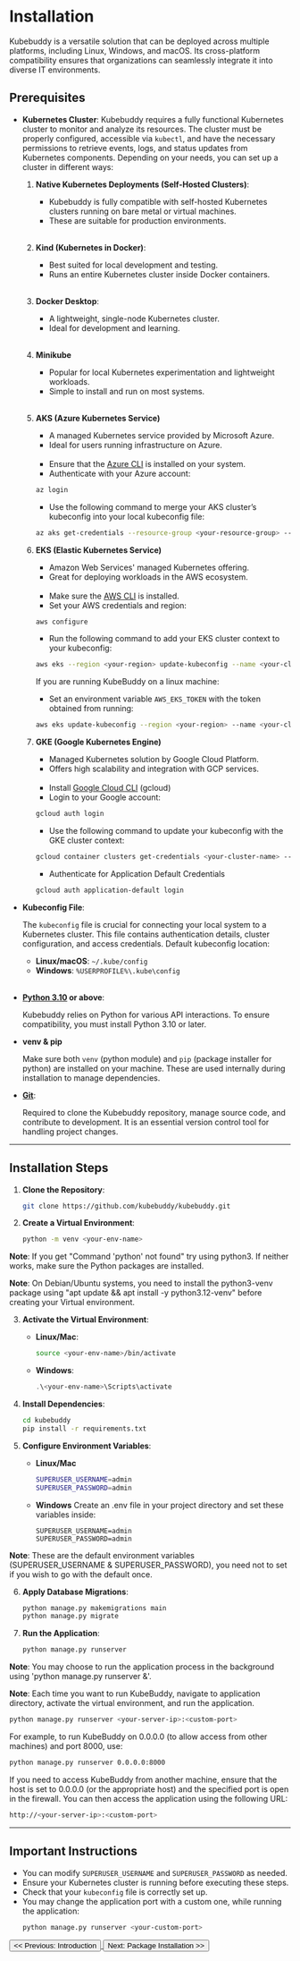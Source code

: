 # Installation

Kubebuddy is a versatile solution that can be deployed across multiple platforms, including Linux, Windows, and macOS. Its cross-platform compatibility ensures that organizations can seamlessly integrate it into diverse IT environments.

## Prerequisites

- **Kubernetes Cluster**: Kubebuddy requires a fully functional Kubernetes cluster to monitor and analyze its resources. The cluster must be properly configured, accessible via `kubectl`, and have the necessary permissions to retrieve events, logs, and status updates from Kubernetes components. Depending on your needs, you can set up a cluster in different ways:

  1. **Native Kubernetes Deployments (Self-Hosted Clusters)**:

     - Kubebuddy is fully compatible with self-hosted Kubernetes clusters running on bare metal or virtual machines.
     - These are suitable for production environments. <br/><br/>

  2. **Kind (Kubernetes in Docker)**:

     - Best suited for local development and testing.
     - Runs an entire Kubernetes cluster inside Docker containers.<br/><br/>

  3. **Docker Desktop**:

     - A lightweight, single-node Kubernetes cluster.
     - Ideal for development and learning.<br/><br/>

  4. **Minikube**

     - Popular for local Kubernetes experimentation and lightweight workloads.
     - Simple to install and run on most systems.<br><br>

  5. **AKS (Azure Kubernetes Service)**

     - A managed Kubernetes service provided by Microsoft Azure.
     - Ideal for users running infrastructure on Azure.<br/><br/>
     - Ensure that the [Azure CLI](https://learn.microsoft.com/en-us/cli/azure/) is installed on your system.
     - Authenticate with your Azure account:
     ```bash
     az login
     ```
     - Use the following command to merge your AKS cluster’s kubeconfig into your local kubeconfig file:
     ```bash
     az aks get-credentials --resource-group <your-resource-group> --name <your-aks-cluster-name>
     ```

  6. **EKS (Elastic Kubernetes Service)**

     - Amazon Web Services' managed Kubernetes offering.
     - Great for deploying workloads in the AWS ecosystem.<br/><br/>
     - Make sure the [AWS CLI](https://docs.aws.amazon.com/cli/latest/userguide/cli-chap-getting-started.html) is installed.
     - Set your AWS credentials and region:
     ```bash
     aws configure
     ```
     - Run the following command to add your EKS cluster context to your kubeconfig:
     ```bash
     aws eks --region <your-region> update-kubeconfig --name <your-cluster-name>
     ```
     If you are running KubeBuddy on a linux machine:
     - Set an environment variable `AWS_EKS_TOKEN` with the token obtained from running:
     ```bash
     aws eks update-kubeconfig --region <your-region> --name <your-cluster-name>
     ```

  7. **GKE (Google Kubernetes Engine)**

     - Managed Kubernetes solution by Google Cloud Platform.
     - Offers high scalability and integration with GCP services.<br/><br/>
     - Install [Google Cloud CLI](https://cloud.google.com/sdk/docs/install) (gcloud)
     - Login to your Google account:
     ```bash
     gcloud auth login
     ```
     - Use the following command to update your kubeconfig with the GKE cluster context:
     ```bash
     gcloud container clusters get-credentials <your-cluster-name> --zone <your-cluster-zone>
     ```
     - Authenticate for Application Default Credentials
     ```bash
     gcloud auth application-default login
     ```

- **Kubeconfig File**:

  The `kubeconfig` file is crucial for connecting your local system to a Kubernetes cluster. This file contains authentication details, cluster configuration, and access credentials. Default kubeconfig location:

  - **Linux/macOS**: `~/.kube/config`
  - **Windows**: `%USERPROFILE%\.kube\config`<br/><br/>

- **[Python 3.10](https://www.python.org/downloads/) or above**:

  Kubebuddy relies on Python for various API interactions. To ensure compatibility, you must install Python 3.10 or later.<br/>

- **venv & pip**

  Make sure both `venv` (python module) and `pip` (package installer for python) are installed on your machine. These are used internally during installation to manage dependencies.

- **[Git](https://git-scm.com/downloads)**:

  Required to clone the Kubebuddy repository, manage source code, and contribute to development. It is an essential version control tool for handling project changes.

---

## Installation Steps

1. **Clone the Repository**:

   ```bash
   git clone https://github.com/kubebuddy/kubebuddy.git
   ```

2. **Create a Virtual Environment**:

   ```bash
   python -m venv <your-env-name>
   ```

**Note**: If you get "Command 'python' not found" try using python3. If neither works, make sure the Python packages are installed.

**Note**: On Debian/Ubuntu systems, you need to install the python3-venv package using "apt update && apt install -y python3.12-venv" before creating your Virtual environment.

3. **Activate the Virtual Environment**:

   - **Linux/Mac**:

     ```bash
     source <your-env-name>/bin/activate
     ```

   - **Windows**:
     ```powershell
     .\<your-env-name>\Scripts\activate
     ```

4. **Install Dependencies**:

   ```bash
   cd kubebuddy
   pip install -r requirements.txt
   ```

5. **Configure Environment Variables**:

   - **Linux/Mac**
     ```bash
     SUPERUSER_USERNAME=admin
     SUPERUSER_PASSWORD=admin
     ```
   - **Windows**
     Create an .env file in your project directory and set these variables inside:
     ```
     SUPERUSER_USERNAME=admin
     SUPERUSER_PASSWORD=admin
     ```

**Note**: These are the default environment variables (SUPERUSER_USERNAME & SUPERUSER_PASSWORD), you need not to set if you wish to go with the default once.

6. **Apply Database Migrations**:

   ```bash
   python manage.py makemigrations main
   python manage.py migrate
   ```

7. **Run the Application**:

   ```bash
   python manage.py runserver
   ```

**Note**: You may choose to run the application process in the background using 'python manage.py runserver &'.

**Note**: Each time you want to run KubeBuddy, navigate to application directory, activate the virtual environment,
and run the application.

```bash
python manage.py runserver <your-server-ip>:<custom-port>
```

For example, to run KubeBuddy on 0.0.0.0 (to allow access from other machines) and port 8000, use:

```bash
python manage.py runserver 0.0.0.0:8000
```

If you need to access KubeBuddy from another machine, ensure that the host is set to 0.0.0.0 (or the appropriate host) and the specified port is open in the firewall. You can then access the application using the following URL:

```bash
http://<your-server-ip>:<custom-port>
```

---

## Important Instructions

- You can modify `SUPERUSER_USERNAME` and `SUPERUSER_PASSWORD` as needed.
- Ensure your Kubernetes cluster is running before executing these steps.
- Check that your `kubeconfig` file is correctly set up.
- You may change the application port with a custom one, while running the application:
  ```bash
  python manage.py runserver <your-custom-port>
  ```

<a href="#introduction">
  <button class="btn btn-secondary btn-sm"> << Previous: Introduction </button>
</a>

<a href="#platform">
  <button class="btn btn-primary btn-sm">Next: Package Installation >> </button>
</a>
